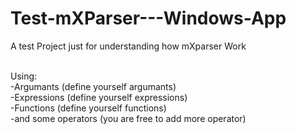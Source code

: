 # Test-mXParser---Windows-App
A test Project just for understanding how mXparser Work <br/><br/>

Using:<br/>
-Argumants (define yourself argumants) <br/>
-Expressions (define yourself expressions) <br/>
-Functions (define yourself functions) <br/>
-and some operators (you are free to add more operator) <br/>

